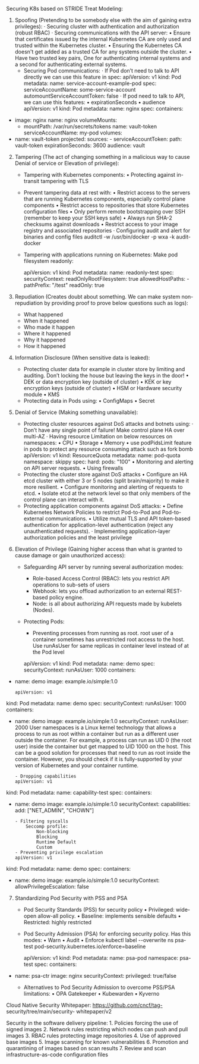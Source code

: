 Securing K8s based on STRIDE Treat Modeling:

1. Spoofing (Pretending to be somebody else with the aim of gaining extra privileges):
	· Securing cluster with authentication and authorization (robust RBAC)
	· Securing communications with the API server:
        • Ensure that certificates issued by the internal Kubernetes CA are only used and trusted within the Kubernetes cluster.
        • Ensuring the Kubernetes CA doesn't get added as a trusted CA for any systems outside the cluster.
        • Have two trusted key pairs, One for authenticating internal systems and a second for authenticating external systems.
    - Securing Pod communications:
	· If Pod don’t need to talk to API directly we can use this feature in spec: 
		apiVersion: v1
kind: Pod
metadata:
		  name: service-account-example-pod
spec:
		  serviceAccountName: some-service-account
  automountServiceAccountToken: false
	· If pod need to talk to API, we can use this features:
	        • expirationSeconds 
	        • audience
		apiVersion: v1
kind: Pod
metadata:
		  name: nginx
spec:
		  containers:
  - image: nginx
		    name: nginx
    volumeMounts:
    - mountPath: /var/run/secrets/tokens
		      name: vault-token
  serviceAccountName: my-pod
  volumes:
  - name: vault-token
		    projected:
      sources:
		      - serviceAccountToken:
          path: vault-token
          expirationSeconds: 3600
          audience: vault
2. Tampering (The act of changing something in a malicious way to cause Denial of service or Elevation of privilege):
    - Tampering with Kubernetes components:
            • Protecting against in-transit tampering with TLS 
    - Prevent tampering data at rest with:
            • Restrict access to the servers that are running Kubernetes components, especially control plane components
            • Restrict access to repositories that store Kubernetes configuration files
            • Only perform remote bootstrapping over SSH (remember to keep your SSH keys safe)
            • Always run SHA-2 checksums against downloads
            • Restrict access to your image registry and associated repositories
	· Configuring audit and alert for binaries and config files
		 auditctl -w /usr/bin/docker -p wxa -k audit-docker
    - Tampering with applications running on Kubernetes:
	Make pod filesystem readonly:
	
		apiVersion: v1
kind: Pod
metadata:
		  name: readonly-test
spec:
		  securityContext:
    readOnlyRootFilesystem: true
    allowedHostPaths:
		      - pathPrefix: "/test"
        readOnly: true
3. Repudiation (Creates doubt about something. We can make system non-repudiation by providing proof to prove below questions such as logs):
    - What happened
    - When it happened
    - Who made it happen  
    - Where it happened
    - Why it happened
    - How it happened

4. Information Disclosure (When sensitive data is leaked):
    - Protecting cluster data for example in cluster store by limiting and auditing. Don’t locking the house but leaving the keys in the door!
        • DEK or data encryption key (outside of cluster)
        • KEK or key encryption keys (outside of cluster)
        • HSM or Hardware security module
        • KMS
    - Protecting data in Pods using:
        • ConfigMaps
        • Secret

5. Denial of Service (Making something unavailable):
    - Protecting cluster resources against DoS attacks and botnets using:
	· Don’t have any single point of failure! Make control plane HA over multi-AZ
	· Having resource Limitation on below resources on namespaces:
            • CPU
            • Storage
            • Memory
            • use podPidsLimit feature in pods to protect any resource consuming attack such as fork bomb
		apiVersion: v1
kind: ResourceQuota
metadata:
		  name: pod-quota
		  namespace: skippy
spec:
		  hard:
    pods: "100"
        • Monitoring and alerting on API server requests.
        • Using firewalls
    - Protecting the cluster store against DoS attacks
        • Configure an HA etcd cluster with either 3 or 5 nodes (split brain/majority) to make it more resilient.
        • Configure monitoring and alerting of requests to etcd.
        • Isolate etcd at the network level so that only members of the control plane can interact with it.
    - Protecting application components against DoS attacks:
        • Define Kubernetes Network Policies to restrict Pod-to-Pod and Pod-to-external communications.
        • Utilize mutual TLS and API token-based authentication for application-level authentication (reject any unauthenticated requests).
	· Implementing application-layer authorization policies and the least privilege 

6. Elevation of Privilege (Gaining higher access than what is granted to cause damage or gain unauthorized access):
    - Safeguarding API server by running several authorization modes:
        - Role-based Access Control (RBAC): lets you restrict API operations to sub-sets of users 
        - Webhook: lets you offload authorization to an external REST-based policy engine. 
        - Node: is all about authorizing API requests made by kubelets (Nodes). 
    - Protecting Pods:
        - Preventing processes from running as root. root user of a container sometimes has unrestricted root access to the host. Use runAsUser for same replicas in container level instead of at the Pod level 

		apiVersion: v1
kind: Pod
metadata:
		  name: demo
spec:
		  securityContext:
    runAsUser: 1000
		  containers:
  - name: demo
		    image: example.io/simple:1.0
		
		
		apiVersion: v1
kind: Pod
metadata:
		  name: demo
spec:
		  securityContext:
    runAsUser: 1000
		  containers:
  - name: demo
		    image: example.io/simple:1.0
    securityContext:
		      runAsUser: 2000 
User namespaces is a Linux kernel technology that allows a process to run as root within a container but run as a different user outside the container. For example, a process can run as UID 0 (the root user) inside the container but get mapped to UID 1000
on the host. This can be a good solution for processes that need to run as root inside the container. However, you should check if it is fully-supported by your version of Kubernetes and your container runtime. 

        - Dropping capabilities
		apiVersion: v1
kind: Pod
metadata:
		  name: capability-test
spec:
		  containers:
  - name: demo
		    image: example.io/simple:1.0
    securityContext:
		      capabilities:
        add: ["NET_ADMIN", "CHOWN"]
		
        - Filtering syscalls
            Seccomp profile:
                Non-blocking
                Blocking
                Runtime Default
                Custom
        - Preventing privilege escalation
		apiVersion: v1
kind: Pod
metadata:
		  name: demo
spec:
		  containers:
  - name: demo
		    image: example.io/simple:1.0
    securityContext:
		      allowPrivilegeEscalation: false
7. Standardizing Pod Security with PSS and PSA
    - Pod Security Standards (PSS) for security policy
            • Privileged: wide-open allow-all policy.
            • Baseline: implements sensible defaults 
            • Restricted: highly restricted 
    - Pod Security Admission (PSA) for enforcing security policy. Has this modes:
            • Warn
            • Audit
            • Enforce
                kubectl label --overwrite ns psa-test pod-security.kubernetes.io/enforce=baseline

		apiVersion: v1
kind: Pod
metadata:
		  name: psa-pod
		  namespace: psa-test
spec:
		  containers:
  - name: psa-ctr
		    image: nginx
    securityContext:
		      privileged: true/false
		
    - Alternatives to Pod Security Admission to overcome PSS/PSA limitations:
            • OPA Gatekeeper 
            • Kubewarden
            • Kyverno

Cloud Native Security Whitepaper: https://github.com/cncf/tag- security/tree/main/security- whitepaper/v2 





Security in the software delivery pipeline:
    1. Policies forcing the use of signed images
    2. Network rules restricting which nodes can push and pull images 3. RBAC rules protecting image repositories
    4. Use of approved base images
    5. Image scanning for known vulnerabilities
    6. Promotion and quarantining of images based on scan results
    7. Review and scan infrastructure-as-code configuration files

